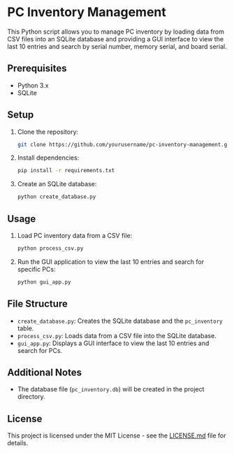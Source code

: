 
# PC Inventory Management

This Python script allows you to manage PC inventory by loading data from CSV files into an SQLite database and providing a GUI interface to view the last 10 entries and search by serial number, memory serial, and board serial.

## Prerequisites

- Python 3.x
- SQLite

## Setup

1. Clone the repository:

   ```bash
   git clone https://github.com/yourusername/pc-inventory-management.git
   ```

2. Install dependencies:

   ```bash
   pip install -r requirements.txt
   ```

3. Create an SQLite database:

   ```bash
   python create_database.py
   ```

## Usage

1. Load PC inventory data from a CSV file:

   ```bash
   python process_csv.py
   ```

2. Run the GUI application to view the last 10 entries and search for specific PCs:

   ```bash
   python gui_app.py
   ```

## File Structure

- `create_database.py`: Creates the SQLite database and the `pc_inventory` table.
- `process_csv.py`: Loads data from a CSV file into the SQLite database.
- `gui_app.py`: Displays a GUI interface to view the last 10 entries and search for PCs.

## Additional Notes

- The database file (`pc_inventory.db`) will be created in the project directory.

## License

This project is licensed under the MIT License - see the [LICENSE.md](LICENSE.md) file for details.
```
